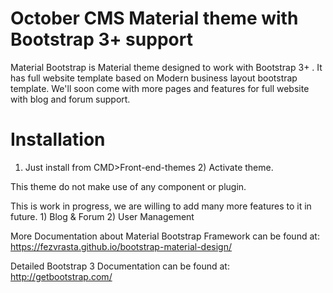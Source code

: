 # October CMS Material theme with Bootstrap 3+ support

Material Bootstrap is Material theme designed to work with Bootstrap 3+ . It has full website template based on Modern business layout bootstrap template. We'll soon come with more pages and features for full website with blog and forum support.


# Installation 
1) Just install from CMD>Front-end-themes 2) Activate theme.

This theme do not make use of any component or plugin.

This is work in progress, we are willing to add many more features to it in future. 1) Blog & Forum 2) User Management

More Documentation about Material Bootstrap Framework can be found at: https://fezvrasta.github.io/bootstrap-material-design/

Detailed Bootstrap 3 Documentation can be found at: http://getbootstrap.com/
